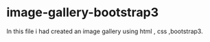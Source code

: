 # image-gallery-bootstrap3
In this file i had created an image gallery using html , css ,bootstrap3.
